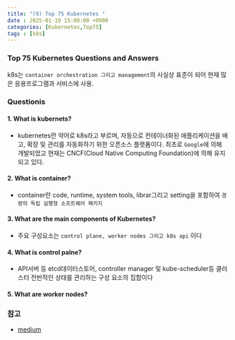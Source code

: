 ```yaml
---
title: "(9) Top 75 Kubernetes "
date : 2025-01-19 15:00:00 +0900
categories: [Kubernetes,Top75]
tags : [k8s]
---
```



### Top 75 Kubernetes Questions and Answers

k8s는 `container orchestration 그리고 management`의 사실상 표준이 되어 현재 많은 응용프로그램과 서비스에 사용. 

### Questionis

#### 1. What is kubernets?
- kubernetes란 약어로 k8s라고 부르며, 자동으로 컨테이너화된 애플리케이션을 배고, 확장 및 관리를 자동화하기 위한 오픈소스 플랫폼이다. 최초로 `Google`에 의해 개발되었고 현재는 CNCF(Cloud Native Computing Foundation)에 의해 유지되고 있다.

#### 2. What is container?
- container란 code, runtime, system tools, librar그리고 setting을 포함하여 `경량의 독립 실행형 소프트웨어 패키지`

#### 3. What are the main components of Kubernetes?
- 주요 구성요소는 `control plane, worker nodes 그리고 k8s api` 이다

#### 4. What is control palne?
- API서버 등 etcd데이터스토어, controller manager 및 kube-scheduler등 클러스터 전반적인 상태를 관리하는 구성 요소의 집합이다


#### 5. What are worker nodes?

#### 

### 참고
- [medium](https://medium.com/@bubu.tripathy/top-75-kubernetes-questions-and-answers-d677a0b87d79)

